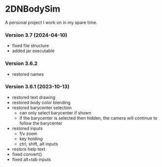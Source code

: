 # 2DNBodySim
A personal project I work on in my spare time.

### Version 3.7 (2024-04-10)
 - fixed file structure
 - added jar executable

### Version 3.6.2
 - restored names

### Version 3.6.1 (2023-10-13)
 - restored text drawing
 - restored body color blending
 - restored barycenter selection
    - can only select barycenter if shown
    - if the barycenter is selected then hidden, the camera will continue to follow the barycenter
 - restored inputs
    - f/v zoom
    - key holding
    - ctrl, shift, alt inputs
 - restore help text
 - fixed convert()
 - fixed alt+tab inputs
